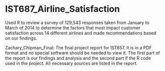 # IST687_Airline_Satisfaction

Used R to review a survey of 129,543 responses taken from January to March of 2014 to determine the factors that most impact customer satisfaction across 14 different airlines and made recommendations based on our findings. 

Zachary_Chipman_Final: The final project report for IST657. It is in a PDF format and no special software should be needed to view it. The first part of the report is our findings and analysis and the second part if the R code used in the project. All necessary sources are listed in the report. 
